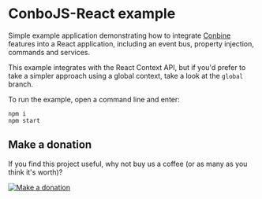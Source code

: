 ConboJS-React example
=====================

Simple example application demonstrating how to integrate
[Conbine](https://www.npmjs.com/package/conbine) features into a React application,
including an event bus, property injection, commands and services.

This example integrates with the React Context API, but if you'd prefer to take
a simpler approach using a global context, take a look at the `global` branch.

To run the example, open a command line and enter:

```
npm i
npm start
```

Make a donation
---------------

If you find this project useful, why not buy us a coffee (or as many as you think it's worth)?

[![Make a donation](https://www.paypalobjects.com/en_US/GB/i/btn/btn_donateCC_LG.gif)](http://bit.ly/2L1uoux)
